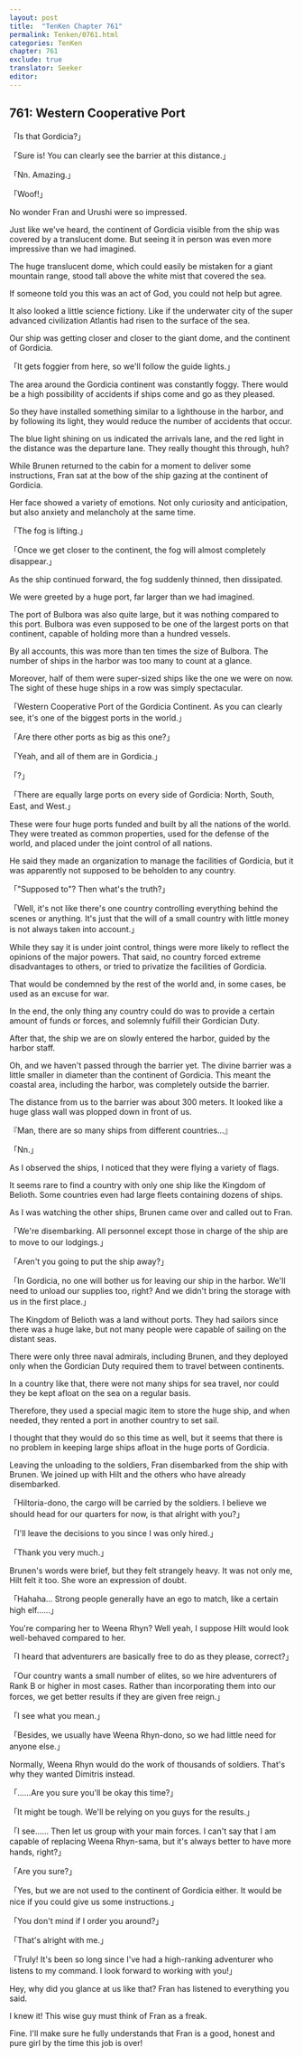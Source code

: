 ```yaml
---
layout: post
title:  "TenKen Chapter 761"
permalink: Tenken/0761.html
categories: TenKen
chapter: 761
exclude: true
translator: Seeker
editor: 
---
```

<h2 id="ch761">761: Western Cooperative Port</h2>

<p>「Is that Gordicia?」</p>
<p>「Sure is! You can clearly see the barrier at this distance.」</p>
<p>「Nn. Amazing.」</p>
<p>「Woof!」</p>

<p>No wonder Fran and Urushi were so impressed.</p>

<p>Just like we've heard, the continent of Gordicia visible from the ship was covered by a translucent dome. But seeing it in person was even more impressive than we had imagined.</p>

<p>The huge translucent dome, which could easily be mistaken for a giant mountain range, stood tall above the white mist that covered the sea.</p>

<p>If someone told you this was an act of God, you could not help but agree.</p>

<p>It also looked a little science fictiony. Like if the underwater city of the super advanced civilization Atlantis had risen to the surface of the sea.</p>

<p>Our ship was getting closer and closer to the giant dome, and the continent of Gordicia.</p>

<p>「It gets foggier from here, so we'll follow the guide lights.」</p>

<p>The area around the Gordicia continent was constantly foggy. There would be a high possibility of accidents if ships come and go as they pleased.</p>

<p>So they have installed something similar to a lighthouse in the harbor, and by following its light, they would reduce the number of accidents that occur.</p>

<p>The blue light shining on us indicated the arrivals lane, and the red light in the distance was the departure lane. They really thought this through, huh?</p>

<p>While Brunen returned to the cabin for a moment to deliver some instructions, Fran sat at the bow of the ship gazing at the continent of Gordicia.</p>

<p>Her face showed a variety of emotions. Not only curiosity and anticipation, but also anxiety and melancholy at the same time.</p>

<p>「The fog is lifting.」</p>
<p>「Once we get closer to the continent, the fog will almost completely disappear.」</p>

<p>As the ship continued forward, the fog suddenly thinned, then dissipated.</p>

<p>We were greeted by a huge port, far larger than we had imagined.</p>

<p>The port of Bulbora was also quite large, but it was nothing compared to this port. Bulbora was even supposed to be one of the largest ports on that continent, capable of holding more than a hundred vessels.</p>

<p>By all accounts, this was more than ten times the size of Bulbora. The number of ships in the harbor was too many to count at a glance.</p>

<p>Moreover, half of them were super-sized ships like the one we were on now. The sight of these huge ships in a row was simply spectacular.</p>

<p>「Western Cooperative Port of the Gordicia Continent. As you can clearly see, it's one of the biggest ports in the world.」</p>
<p>「Are there other ports as big as this one?」</p>
<p>「Yeah, and all of them are in Gordicia.」</p>
<p>「?」</p>
<p>「There are equally large ports on every side of Gordicia: North, South, East, and West.」</p>

<p>These were four huge ports funded and built by all the nations of the world. They were treated as common properties, used for the defense of the world, and placed under the joint control of all nations.</p>

<p>He said they made an organization to manage the facilities of Gordicia, but it was apparently not supposed to be beholden to any country.</p>

<p>「"Supposed to"? Then what's the truth?」</p>
<p>「Well, it's not like there's one country controlling everything behind the scenes or anything. It's just that the will of a small country with little money is not always taken into account.」</p>

<p>While they say it is under joint control, things were more likely to reflect the opinions of the major powers. That said, no country forced extreme disadvantages to others, or tried to privatize the facilities of Gordicia.</p>

<p>That would be condemned by the rest of the world and, in some cases, be used as an excuse for war.</p>

<p>In the end, the only thing any country could do was to provide a certain amount of funds or forces, and solemnly fulfill their Gordician Duty.</p>

<p>After that, the ship we are on slowly entered the harbor, guided by the harbor staff.</p>

<p>Oh, and we haven't passed through the barrier yet. The divine barrier was a little smaller in diameter than the continent of Gordicia. This meant the coastal area, including the harbor, was completely outside the barrier.</p>

<p>The distance from us to the barrier was about 300 meters. It looked like a huge glass wall was plopped down in front of us.</p>

<p>『Man, there are so many ships from different countries…』</p>
<p>「Nn.」</p>

<p>As I observed the ships, I noticed that they were flying a variety of flags.</p>

<p>It seems rare to find a country with only one ship like the Kingdom of Belioth. Some countries even had large fleets containing dozens of ships.</p>

<p>As I was watching the other ships, Brunen came over and called out to Fran.</p>

<p>「We're disembarking. All personnel except those in charge of the ship are to move to our lodgings.」</p>
<p>「Aren't you going to put the ship away?」</p>
<p>「In Gordicia, no one will bother us for leaving our ship in the harbor. We'll need to unload our supplies too, right? And we didn't bring the storage with us in the first place.」</p>

<p>The Kingdom of Belioth was a land without ports. They had sailors since there was a huge lake, but not many people were capable of sailing on the distant seas.</p>

<p>There were only three naval admirals, including Brunen, and they deployed only when the Gordician Duty required them to travel between continents.</p>

<p>In a country like that, there were not many ships for sea travel, nor could they be kept afloat on the sea on a regular basis.</p>

<p>Therefore, they used a special magic item to store the huge ship, and when needed, they rented a port in another country to set sail.</p>

<p>I thought that they would do so this time as well, but it seems that there is no problem in keeping large ships afloat in the huge ports of Gordicia.</p>

<p>Leaving the unloading to the soldiers, Fran disembarked from the ship with Brunen. We joined up with Hilt and the others who have already disembarked.</p>

<p>「Hiltoria-dono, the cargo will be carried by the soldiers. I believe we should head for our quarters for now, is that alright with you?」</p>
<p>「I'll leave the decisions to you since I was only hired.」</p>
<p>「Thank you very much.」</p>

<p>Brunen's words were brief, but they felt strangely heavy. It was not only me, Hilt felt it too. She wore an expression of doubt.</p>

<p>「Hahaha… Strong people generally have an ego to match, like a certain high elf……」</p>

<p>You're comparing her to Weena Rhyn? Well yeah, I suppose Hilt would look well-behaved compared to her.</p>

<p>「I heard that adventurers are basically free to do as they please, correct?」</p>
<p>「Our country wants a small number of elites, so we hire adventurers of Rank B or higher in most cases. Rather than incorporating them into our forces, we get better results if they are given free reign.」</p>
<p>「I see what you mean.」</p>
<p>「Besides, we usually have Weena Rhyn-dono, so we had little need for anyone else.」</p>

<p>Normally, Weena Rhyn would do the work of thousands of soldiers. That's why they wanted Dimitris instead.</p>

<p>「……Are you sure you'll be okay this time?」</p>
<p>「It might be tough. We'll be relying on you guys for the results.」</p>
<p>「I see…… Then let us group with your main forces. I can't say that I am capable of replacing Weena Rhyn-sama, but it's always better to have more hands, right?」</p>
<p>「Are you sure?」</p>
<p>「Yes, but we are not used to the continent of Gordicia either. It would be nice if you could give us some instructions.」</p>
<p>「You don't mind if I order you around?」</p>
<p>「That's alright with me.」</p>
<p>「Truly! It's been so long since I've had a high-ranking adventurer who listens to my command. I look forward to working with you!」</p>

<p>Hey, why did you glance at us like that? Fran has listened to everything you said.</p>

<p>I knew it! This wise guy must think of Fran as a freak.</p>

<p>Fine. I'll make sure he fully understands that Fran is a good, honest and pure girl by the time this job is over!</p>




